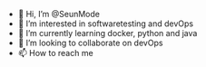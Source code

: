 - 👋 Hi, I’m @SeunMode
- 👀 I’m interested in softwaretesting and devOps
- 🌱 I’m currently learning docker, python and java
- 💞️ I’m looking to collaborate on devOps
- 📫 How to reach me 

<!---
SeunMode/SeunMode is a ✨ special ✨ repository because its `README.md` (this file) appears on your GitHub profile.
You can click the Preview link to take a look at your changes.
--->
